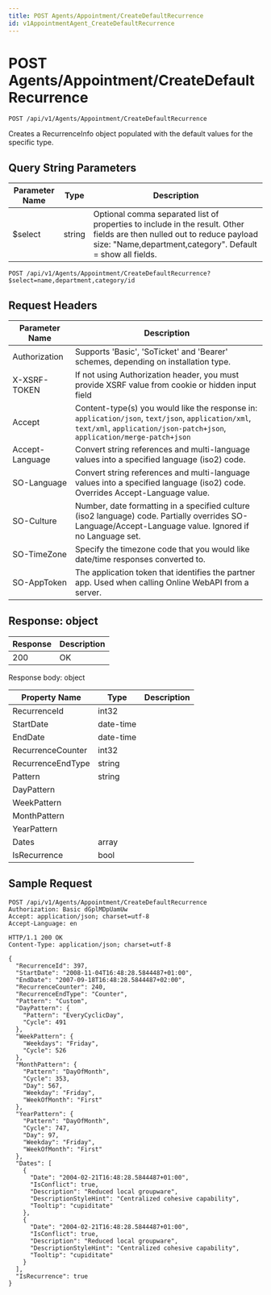 ```yaml
---
title: POST Agents/Appointment/CreateDefaultRecurrence
id: v1AppointmentAgent_CreateDefaultRecurrence
---
```


# POST Agents/Appointment/CreateDefaultRecurrence

```http
POST /api/v1/Agents/Appointment/CreateDefaultRecurrence
```

Creates a RecurrenceInfo object populated with the default values for the specific type.







## Query String Parameters

| Parameter Name | Type |  Description |
|----------------|------|--------------|
| $select | string |  Optional comma separated list of properties to include in the result. Other fields are then nulled out to reduce payload size: "Name,department,category". Default = show all fields. |

```http
POST /api/v1/Agents/Appointment/CreateDefaultRecurrence?$select=name,department,category/id
```


## Request Headers

| Parameter Name | Description |
|----------------|-------------|
| Authorization  | Supports 'Basic', 'SoTicket' and 'Bearer' schemes, depending on installation type. |
| X-XSRF-TOKEN   | If not using Authorization header, you must provide XSRF value from cookie or hidden input field |
| Accept         | Content-type(s) you would like the response in: `application/json`, `text/json`, `application/xml`, `text/xml`, `application/json-patch+json`, `application/merge-patch+json` |
| Accept-Language | Convert string references and multi-language values into a specified language (iso2) code. |
| SO-Language | Convert string references and multi-language values into a specified language (iso2) code. Overrides Accept-Language value. |
| SO-Culture | Number, date formatting in a specified culture (iso2 language) code. Partially overrides SO-Language/Accept-Language value. Ignored if no Language set. |
| SO-TimeZone | Specify the timezone code that you would like date/time responses converted to. |
| SO-AppToken | The application token that identifies the partner app. Used when calling Online WebAPI from a server. |


## Response: object



| Response | Description |
|----------------|-------------|
| 200 | OK |

Response body: object

| Property Name | Type |  Description |
|----------------|------|--------------|
| RecurrenceId | int32 |  |
| StartDate | date-time |  |
| EndDate | date-time |  |
| RecurrenceCounter | int32 |  |
| RecurrenceEndType | string |  |
| Pattern | string |  |
| DayPattern |  |  |
| WeekPattern |  |  |
| MonthPattern |  |  |
| YearPattern |  |  |
| Dates | array |  |
| IsRecurrence | bool |  |

## Sample Request

```http!
POST /api/v1/Agents/Appointment/CreateDefaultRecurrence
Authorization: Basic dGplMDpUamUw
Accept: application/json; charset=utf-8
Accept-Language: en
```

```http_
HTTP/1.1 200 OK
Content-Type: application/json; charset=utf-8

{
  "RecurrenceId": 397,
  "StartDate": "2008-11-04T16:48:28.5844487+01:00",
  "EndDate": "2007-09-18T16:48:28.5844487+02:00",
  "RecurrenceCounter": 240,
  "RecurrenceEndType": "Counter",
  "Pattern": "Custom",
  "DayPattern": {
    "Pattern": "EveryCyclicDay",
    "Cycle": 491
  },
  "WeekPattern": {
    "Weekdays": "Friday",
    "Cycle": 526
  },
  "MonthPattern": {
    "Pattern": "DayOfMonth",
    "Cycle": 353,
    "Day": 567,
    "Weekday": "Friday",
    "WeekOfMonth": "First"
  },
  "YearPattern": {
    "Pattern": "DayOfMonth",
    "Cycle": 747,
    "Day": 97,
    "Weekday": "Friday",
    "WeekOfMonth": "First"
  },
  "Dates": [
    {
      "Date": "2004-02-21T16:48:28.5844487+01:00",
      "IsConflict": true,
      "Description": "Reduced local groupware",
      "DescriptionStyleHint": "Centralized cohesive capability",
      "Tooltip": "cupiditate"
    },
    {
      "Date": "2004-02-21T16:48:28.5844487+01:00",
      "IsConflict": true,
      "Description": "Reduced local groupware",
      "DescriptionStyleHint": "Centralized cohesive capability",
      "Tooltip": "cupiditate"
    }
  ],
  "IsRecurrence": true
}
```